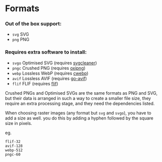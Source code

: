 # Formats

### Out of the box support:

- `svg` SVG
- `png` PNG

### Requires extra software to install:

- `svgo` Optimised SVG (requires [svgcleaner]())
- `pngc` Crushed PNG (requires [oxipng]())
- `webp` Lossless WebP (requires [cwebp]())
- `avif` Lossless AVIF (requires [go-avif]())
- `flif` FLIF (requires [flif]())

Crushed PNGs and Optimised SVGs are the same formats as PNG and SVG, but their data is arranged in such a way to create a smaller file size, they require an extra processing stage, and they need the dependencies listed.

When choosing raster images (any format but `svg` and `svgo`), you have to add a size as well. you do this by adding a hyphen followed by the square size in pixels.

eg.

```
flif-32
avif-128
webp-512
pngc-60
```
